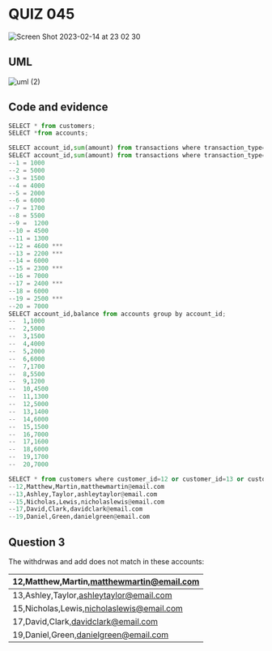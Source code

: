 
# QUIZ 045

![Screen Shot 2023-02-14 at 23 02 30](https://user-images.githubusercontent.com/111819437/218767547-e452fc1e-d589-441a-8c9a-3372cd4e6c14.png)

## UML
![uml (2)](https://user-images.githubusercontent.com/111819437/226109400-b3a32c33-8880-4f17-b55d-03f32c921f72.png)

## Code and evidence
```.py
SELECT * from customers;
SELECT *from accounts;

SELECT account_id,sum(amount) from transactions where transaction_type="deposit" group by account_id;
SELECT account_id,sum(amount) from transactions where transaction_type="withdraw" group by account_id;
--1 = 1000
--2 = 5000
--3 = 1500
--4 = 4000
--5 = 2000
--6 = 6000
--7 = 1700
--8 = 5500
--9 =  1200
--10 = 4500
--11 = 1300
--12 = 4600 ***
--13 = 2200 ***
--14 = 6000
--15 = 2300 ***
--16 = 7000
--17 = 2400 ***
--18 = 6000
--19 = 2500 ***
--20 = 7000
SELECT account_id,balance from accounts group by account_id;
--  1,1000
--  2,5000
--  3,1500
--  4,4000
--  5,2000
--  6,6000
--  7,1700
--  8,5500
--  9,1200
--  10,4500
--  11,1300
--  12,5000
--  13,1400
--  14,6000
--  15,1500
--  16,7000
--  17,1600
--  18,6000
--  19,1700
--  20,7000

SELECT * from customers where customer_id=12 or customer_id=13 or customer_id=15 or customer_id=17 or customer_id=19;
--12,Matthew,Martin,matthewmartin@email.com
--13,Ashley,Taylor,ashleytaylor@email.com
--15,Nicholas,Lewis,nicholaslewis@email.com
--17,David,Clark,davidclark@email.com
--19,Daniel,Green,danielgreen@email.com
```
## Question 3
The withdrwas and add does not match in these accounts:

| 12,Matthew,Martin,matthewmartin@email.com 	|
|-------------------------------------------	|
| 13,Ashley,Taylor,ashleytaylor@email.com   	|
| 15,Nicholas,Lewis,nicholaslewis@email.com 	|
| 17,David,Clark,davidclark@email.com       	|
| 19,Daniel,Green,danielgreen@email.com     	|


